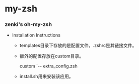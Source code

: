 my-zsh
======

### zenki's oh-my-zsh ###

- Installation Instructions
    - templates目录下存放的是配置文件，.zshrc是其链接文件。
    - 额外的配置存放在custom目录。
    
        custom
        `-- extra_config.zsh
    
    - install.sh用来安装该应用。
